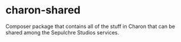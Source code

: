 # charon-shared
Composer package that contains all of the stuff in Charon that can be shared among the Sepulchre Studios services.
